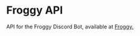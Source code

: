 # Froggy API

API for the Froggy Discord Bot, available at [Froggy.](https://froggy.danielnaoexiste.dev)